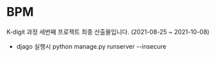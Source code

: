 # BPM

K-digit 과정 세번째 프로젝트 최종 산출물입니다. (2021-08-25 ~ 2021-10-08)



- djago 실행시 python manage.py runserver --insecure